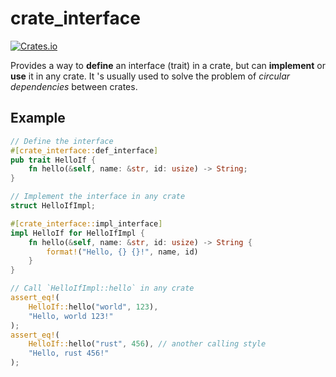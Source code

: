 # crate_interface

[![Crates.io](https://img.shields.io/crates/v/crate_interface)](https://crates.io/crates/crate_interface)

Provides a way to **define** an interface (trait) in a crate, but can
**implement** or **use** it in any crate. It 's usually used to solve
the problem of *circular dependencies* between crates.

## Example

```rust
// Define the interface
#[crate_interface::def_interface]
pub trait HelloIf {
    fn hello(&self, name: &str, id: usize) -> String;
}

// Implement the interface in any crate
struct HelloIfImpl;

#[crate_interface::impl_interface]
impl HelloIf for HelloIfImpl {
    fn hello(&self, name: &str, id: usize) -> String {
        format!("Hello, {} {}!", name, id)
    }
}

// Call `HelloIfImpl::hello` in any crate
assert_eq!(
    HelloIf::hello("world", 123),
    "Hello, world 123!"
);
assert_eq!(
    HelloIf::hello("rust", 456), // another calling style
    "Hello, rust 456!"
);
```
